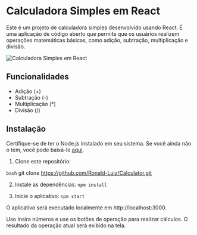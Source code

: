 # Calculadora Simples em React

Este é um projeto de calculadora simples desenvolvido usando React. É uma aplicação de código aberto que permite que os usuários realizem operações matemáticas básicas, como adição, subtração, multiplicação e divisão.

![Calculadora Simples em React](link_para_screenshot.png)

## Funcionalidades

- Adição (+)
- Subtração (-)
- Multiplicação (*)
- Divisão (/)

## Instalação

Certifique-se de ter o Node.js instalado em seu sistema. Se você ainda não o tem, você pode baixá-lo [aqui](https://nodejs.org/).

1. Clone este repositório:

```bash```
git clone https://github.com/Ronald-Luiz/Calculator.git

2. Instale as dependências:
```npm install```

3. Inicie o aplicativo:
```npm start```

O aplicativo será executado localmente em http://localhost:3000.

Uso
Insira números e use os botões de operação para realizar cálculos.
O resultado da operação atual será exibido na tela.

